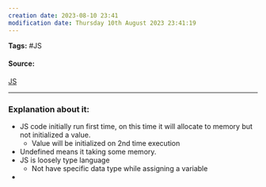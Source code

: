 ```yaml
---
creation date: 2023-08-10 23:41
modification date: Thursday 10th August 2023 23:41:19
---
```


**Tags:** #JS

#### Source:
[JS](https://www.youtube.com/watch?v=B7iF6G3EyIk&list=PLlasXeu85E9cQ32gLCvAvr9vNaUccPVNP&index=7)

--------------------------------------

### Explanation about it:

* JS code initially run first time, on this time it will allocate to memory but not initialized a value.
	* Value will be initialized on 2nd time execution
* Undefined means it taking some memory.
* JS is loosely type language
	* Not have specific data type while assigning a variable
* 